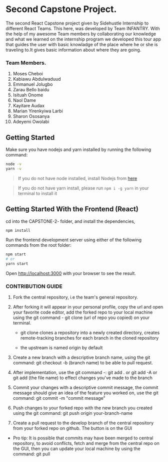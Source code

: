 # Second Capstone Project.
The second React Capstone project given by Sidehustle Internship to different React Teams.
This here, was developed by Team INFANTRY.
With the help of my awesome Team members by collaborating our knowledge and what we learned 
on the internship program we developed this tour app that guides the user with  basic knowladge of the place where he 
or she is traveling to.It gives basic information about where they are going.

 ###  Team Members.
 1. Moses Cheboi
 2. Kabiawu Abdulwaduud
 3. Emmanuel Jolugbo 
 4. Zarau Bello baidu
 5. Isituah Onome
 6. Naol Dame
 7. Kayitare Audax 
 8. Marian Yirenkyiwa Larbi
 9. Sharon Ososanya
 10. Adeyemi Owolabi
 
## Getting Started

Make sure you have nodejs and yarn installed by running the following command:

```bash
node -v
yarn -v
```

> If you do not have node installed, install Nodejs from [here](https://nodejs.org/en/download/)

> If you do not have yarn install, please run `npm i -g yarn` in your terminal to install it

## Getting Started With the Frontend (React)

cd into the CAPSTONE-2- folder,  and install the dependencies,

```bash
npm install
```

Run the frontend development server using either of the following commands from the root folder:

```bash
npm start
# or
yarn start
```

Open [http://localhost:3000](http://localhost:3000) with your browser to see the result.

### CONTRIBUTION GUIDE

1. Fork the central repository, i.e the team's general repository.

2. After forking it will appear in your personal profile, copy the url and open your favorite code editor, add the forked repo to your local machine using the git command - git clone (url of repo you copied) on your terminal.

   - git clone clones a repository into a newly created directory, creates remote-tracking branches for each branch in the cloned repository

   - the upstream is named origin by default

3. Create a new branch with a descriptive branch name, using the git command: git checkout -b (branch name) to be able to pull request.

4. After implementation, use the git command -: git add . or git add -A or git add (the file name) to effect changes you've made to the branch

5. Commit your changes with a descriptive commit message, the commit message should give an idea of the feature you worked on, use the git command: git commit -m "commit message"

6. Push changes to your forked repo with the new branch you created using the git command: git push origin your-branch-name

7. Create a pull request to the develop branch of the central repository from your forked repo on github. The button is on the GUI

- Pro tip: It is possible that commits may have been merged to central repository, to avoid conflicts, fetch and merge from the central repo on the GUI, then you can update your local machine by using the command: git pull
